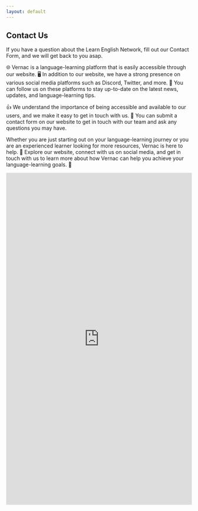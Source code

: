 ```yaml
---
layout: default
---
```


## Contact Us

If you have a question about the Learn English Network, fill out our Contact Form, and we will get back to you asap.

🌐 Vernac is a language-learning platform that is easily accessible through our website. 🖥️ In addition to our website, we have a strong presence on various social media platforms such as Discord, Twitter, and more. 📲 You can follow us on these platforms to stay up-to-date on the latest news, updates, and language-learning tips. 

👍 We understand the importance of being accessible and available to our users, and we make it easy to get in touch with us. 📝 You can submit a contact form on our website to get in touch with our team and ask any questions you may have. 

Whether you are just starting out on your language-learning journey or you are an experienced learner looking for more resources, Vernac is here to help. 🔎 Explore our website, connect with us on social media, and get in touch with us to learn more about how Vernac can help you achieve your language-learning goals. 🌟


<iframe src="https://docs.google.com/forms/d/e/1FAIpQLSf0RKyJq18PCkoGA2gNhmcaUJytWc1fdP2h-czQXFqQoBEx2Q/viewform?embedded=true" width="100%" height="900" frameborder="0" marginheight="0" marginwidth="0">Loading…</iframe>